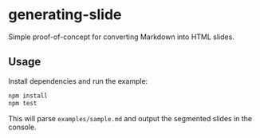 # generating-slide

Simple proof-of-concept for converting Markdown into HTML slides.

## Usage

Install dependencies and run the example:

```bash
npm install
npm test
```

This will parse `examples/sample.md` and output the segmented slides in the console.
